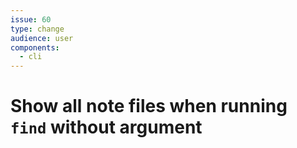 ```yaml
---
issue: 60
type: change
audience: user
components:
  - cli
---
```

# Show all note files when running `find` without argument
